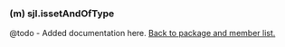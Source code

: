 ### (m) sjl.issetAndOfType
@todo - Added documentation here.
[Back to package and member list.](#packages-and-members)
